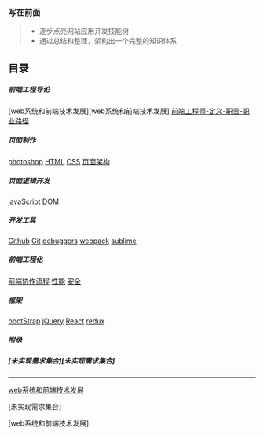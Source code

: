 ### 写在前面
>* 逐步点亮网站应用开发技能树
>* 通过总结和整理，架构出一个完整的知识体系

## 目录

##### 前端工程导论
[web系统和前端技术发展][web系统和前端技术发展]
[前端工程师-定义-职责-职业路径][前端工程师-定义-职责-职业路径]

##### 页面制作
[photoshop][photoshop]
[HTML][HTML]
[CSS][CSS]
[页面架构][页面架构]

##### 页面逻辑开发
[javaScript][javaScript]
[DOM][DOM]

##### 开发工具
[Github][Github]
[Git][Git]
[debuggers][debuggers]
[webpack][webpack]
[sublime][sublime]

##### 前端工程化
[前端协作流程][前端协作流程]
[性能][性能]
[安全][安全]

##### 框架
[bootStrap][bootStrap]
[jQuery][jQuery]
[React][React]
[redux][redux]

##### 附录

##### [未实现需求集合][未实现需求集合]

***

[web系统和前端技术发展]()

[前端工程师-定义-职责-职业路径]: https://luwanlin.com
[photoshop]: https://luwanlin.com
[HTML]: https://luwanlin.com
[CSS]: https://luwanlin.com
[页面架构]: https://luwanlin.com
[javaScript]: https://luwanlin.com
[DOM]: https://luwanlin.com
[Github]: https://luwanlin.com
[Git]: https://luwanlin.com
[debuggers]: https://luwanlin.com
[webpack]: https://luwanlin.com
[sublime]: https://luwanlin.com
[前端协作流程]: https://luwanlin.com
[性能]: https://luwanlin.com
[安全]: https://luwanlin.com

[bootStrap]: https://luwanlin.com
[jQuery]: https://luwanlin.com
[React]: https://luwanlin.com
[redux]: https://luwanlin.com

[未实现需求集合]

[web系统和前端技术发展]: 